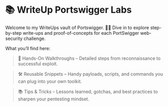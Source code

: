# 📚 WriteUp Portswigger Labs
Welcome to my WriteUps vault of Portswigger. 🔐✨
Dive in to explore step-by-step write-ups and proof-of-concepts for each PortSwigger web-security challenge.

What you’ll find here:

> 🚀 Hands-On Walkthroughs – Detailed steps from reconnaissance to successful exploit.

> 🛠️ Reusable Snippets – Handy payloads, scripts, and commands you can plug into your own toolkit.

> 📚 Tips & Tricks – Lessons learned, gotchas, and best practices to sharpen your pentesting mindset.
